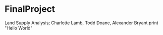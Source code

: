 # FinalProject
Land Supply Analysis; Charlotte Lamb, Todd Doane, Alexander Bryant
print "Hello World"
